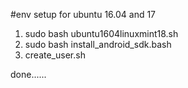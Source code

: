 #env setup for ubuntu 16.04 and 17


1. sudo bash ubuntu1604linuxmint18.sh
2. sudo bash install_android_sdk.bash
3. create_user.sh

done......

